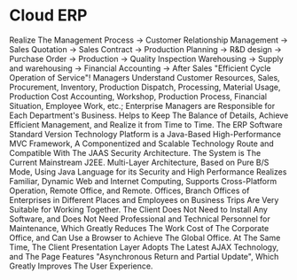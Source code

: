 # Cloud ERP
Realize The Management Process
-> Customer Relationship Management
-> Sales Quotation
-> Sales Contract
-> Production Planning
-> R&D design
-> Purchase Order
-> Production
-> Quality Inspection Warehousing
-> Supply and warehousing
-> Financial Accounting
-> After Sales
"Efficient Cycle Operation of Service"!
Managers Understand Customer Resources, Sales, Procurement, Inventory, Production Dispatch, Processing, Material Usage, Production Cost Accounting, Workshop, Production Process, Financial Situation, Employee Work, etc.; Enterprise Managers are Responsible for Each Department's Business. Helps to Keep The Balance of Details, Achieve Efficient Management, and Realize it from Time to Time. The ERP Software Standard Version Technology Platform is a Java-Based High-Performance MVC Framework, A Componentized and Scalable Technology Route and Compatible With The JAAS Security Architecture. The System is The Current Mainstream J2EE. Multi-Layer Architecture, Based on Pure B/S Mode, Using Java Language for its Security and High Performance Realizes Familiar, Dynamic Web and Internet Computing, Supports Cross-Platform Operation, Remote Office, and Remote. Offices, Branch Offices of Enterprises in Different Places and Employees on Business Trips Are Very Suitable for Working Together. The Client Does Not Need to Install Any Software, and Does Not Need Professional and Technical Personnel for Maintenance, Which Greatly Reduces The Work Cost of The Corporate Office, and Can Use a Browser to Achieve The Global Office. At The Same Time, The Client Presentation Layer Adopts The Latest AJAX Technology, and The Page Features "Asynchronous Return and Partial Update", Which Greatly Improves The User Experience.
